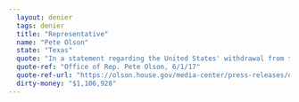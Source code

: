 ```yaml
---
  layout: denier
  tags: denier
  title: "Representative"
  name: "Pete Olson"
  state: "Texas"
  quote: "In a statement regarding the United States' withdrawal from the Paris climate agreement, Rep. Olson said: \"I have long said that while I support clean air and clean water, any actions on climate change by the US need to be weighed against the science, the impact our reductions will have on a global scale and the economic impacts they will have here at home.\""
  quote-ref: "Office of Rep. Pete Olson, 6/1/17"
  quote-ref-url: "https://olson.house.gov/media-center/press-releases/olson-statement-on-president-trumps-decision-to-withdraw-from-paris"
  dirty-money: "$1,106,928"
---
```

